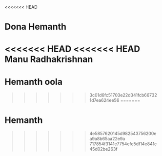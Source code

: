 <<<<<<< HEAD

Dona
 Hemanth
=======
<<<<<<< HEAD
<<<<<<< HEAD
Manu Radhakrishnan
=======
# Hemanth oola
>>>>>>> 3c01d6fc51703e22d341fcb667321d7ea624ee56
=======
# Hemanth 
>>>>>>> 4e5857620145d982543756200ea9a8b65aa22e9a
>>>>>>> 717854f3141e7754efe5df14e841c45d02be263f

